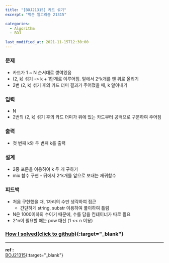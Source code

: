 ```yaml
---
title: "[BOJ21315] 카드 섞기"
excerpt: "백준 알고리즘 21315"

categories:
  - Algorithm
  - BOJ

last_modified_at: 2021-11-15T12:30:00
---
```


### 문제

- 카드가 1 ~ N 순서대로 쌓여있음
- (2, k) 섞기 -> k + 1단계로 이루어짐. 밑에서 2^k개를 맨 위로 올리기
- 2번 (2, k) 섞기 후의 카드 더미 결과가 주어졌을 때, k 알아내기

### 입력

- N
- 2번의 (2, k) 섞기 후의 카드 더미가 위에 있는 카드부터 공백으로 구분하여 주어짐

### 출력

- 첫 번째 k와 두 번째 k를 출력

### 설계

- 2중 포문을 이용하여 k 두 개 구하기
- mix 함수 구현 - 뒤에서 2^k개를 앞으로 보내는 재귀함수

### 피드백

- 처음 구현했을 때, 1자리의 수만 생각하여 접근
  - 간단하게 string, substr 이용하여 풀이하여 틀림
- N은 1000이하의 수이기 때문에, 수를 담을 컨테이너가 따로 필요
- 2^n이 필요할 때는 pow 대신 (1 << n 이용)

### [How I solved(click to github)](https://github.com/mindflip/Algorithm_BOJ/blob/master/boj21315.cpp){:target="\_blank"}

---

**ref :**  
[BOJ21315](https://www.acmicpc.net/problem/21315){:target="\_blank"}
